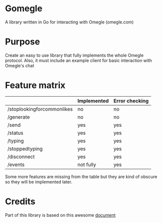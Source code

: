 # Gomegle
A library written in Go for interacting with Omegle (omegle.com)

# Purpose
Create an easy to use library that fully implements the whole Omegle
protocol. Also, it must include an example client for basic
interaction with Omegle's chat

# Feature matrix
|                            | Implemented | Error checking |
|----------------------------|-------------|----------------|
| /stoplookingforcommonlikes | no          | no             |
| /generate                  | no          | no             |
| /send                      | yes         | yes            |
| /status                    | yes         | yes            |
| /typing                    | yes         | yes            |
| /stoppedtyping             | yes         | yes            |
| /disconnect                | yes         | yes            |
| /events                    | not fully   | yes            |

Some more features are missing from the table but they are kind of obscure so they will be implemented later.

# Credits
Part of this library is based on this awesome [document](https://gist.github.com/nucular/e19264af8d7fc8a26ece)
